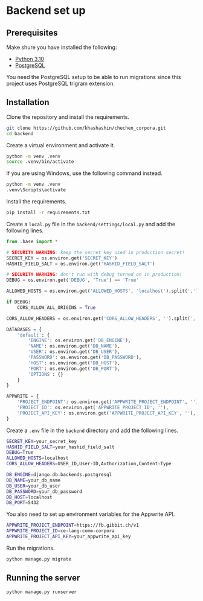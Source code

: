 # Backend set up

## Prerequisites
Make shure you have installed the following:

- [Python 3.10](https://www.python.org/downloads/)
- [PostgreSQL](https://www.postgresql.org/download/)

You need the PostgreSQL setup to be able to run migrations since this project uses PostgreSQL trigram extension.

## Installation
Clone the repository and install the requirements.

```bash
git clone https://github.com/khashashin/chechen_corpora.git
cd backend
```
Create a virtual environment and activate it.
```bash
python -m venv .venv
source .venv/bin/activate
```
If you are using Windows, use the following command instead.
```bash
python -m venv .venv
.venv\Scripts\activate
```
Install the requirements.
```bash
pip install -r requirements.txt
```
Create a `local.py` file in the `backend/settings/local.py` and add the following lines.
```python
from .base import *

# SECURITY WARNING: keep the secret key used in production secret!
SECRET_KEY = os.environ.get('SECRET_KEY')
HASHID_FIELD_SALT = os.environ.get('HASHID_FIELD_SALT')

# SECURITY WARNING: don't run with debug turned on in production!
DEBUG = os.environ.get('DEBUG', 'True') == 'True'

ALLOWED_HOSTS = os.environ.get('ALLOWED_HOSTS', 'localhost').split(',')

if DEBUG:
    CORS_ALLOW_ALL_ORIGINS = True

CORS_ALLOW_HEADERS = os.environ.get('CORS_ALLOW_HEADERS', '').split(',')

DATABASES = {
    'default': {
        'ENGINE': os.environ.get('DB_ENGINE'),
        'NAME': os.environ.get('DB_NAME'),
        'USER': os.environ.get('DB_USER'),
        'PASSWORD': os.environ.get('DB_PASSWORD'),
        'HOST': os.environ.get('DB_HOST'),
        'PORT': os.environ.get('DB_PORT'),
        'OPTIONS': {}
    }
}

APPWRITE = {
    'PROJECT_ENDPOINT': os.environ.get('APPWRITE_PROJECT_ENDPOINT', ''),
    'PROJECT_ID': os.environ.get('APPWRITE_PROJECT_ID', ''),
    'PROJECT_API_KEY': os.environ.get('APPWRITE_PROJECT_API_KEY', ''),
}
```
Create a `.env` file in the `backend` directory and add the following lines.
```bash
SECRET_KEY=your_secret_key
HASHID_FIELD_SALT=your_hashid_field_salt
DEBUG=True
ALLOWED_HOSTS=localhost
CORS_ALLOW_HEADERS=USER_ID,User-ID,Authorization,Content-Type

DB_ENGINE=django.db.backends.postgresql
DB_NAME=your_db_name
DB_USER=your_db_user
DB_PASSWORD=your_db_password
DB_HOST=localhost
DB_PORT=5432
```
You also need to set up environment variables for the Appwrite API.
```bash
APPWRITE_PROJECT_ENDPOINT=https://fb.gibbit.ch/v1
APPWRITE_PROJECT_ID=ce-lang-comm-corpora
APPWRITE_PROJECT_API_KEY=your_appwrite_api_key
```
Run the migrations.
```bash
python manage.py migrate
```

## Running the server
```bash
python manage.py runserver
```
